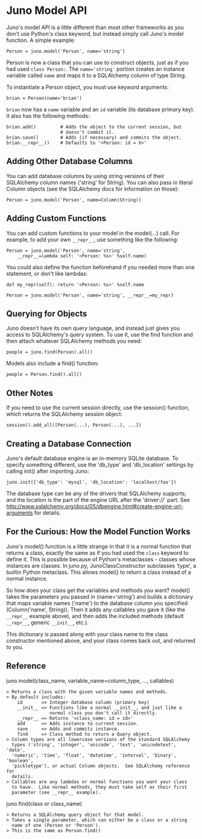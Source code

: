 
Juno Model API
=================

Juno's model API is a little different than most other frameworks as 
you don't use Python's class keyword, but instead simply call Juno's
model function.  A simple example:
    
    Person = juno.model('Person', name='string')

Person is now a class that you can use to construct objects, just as if
you had used `class Person:`.  The `name='string'` portion creates an
instance variable called `name` and maps it to a SQLAlchemy column of 
type String.

To instantiate a Person object, you must use keyword arguments:
    
    brian = Person(name='brian')

`brian` now has a `name` variable and an `id` variable (its database 
primary key).  It also has the following methods:

    brian.add()         # Adds the object to the current session, but
                        # doesn't commit it.
    brian.save()        # Adds (if necessary) and commits the object.
    brian.__repr__()    # Defaults to '<Person: id = X>'


Adding Other Database Columns
-------------------------------

You can add database columns by using string versions of their SQLAlchemy
column names ('string' for String).  You can also pass in literal Column
objects (see the SQLAlchemy docs for information on those):
    
    Person = juno.model('Person', name=Column(String))


Adding Custom Functions
-------------------------

You can add custom functions to your model in the model(...) call.  For
example, to add your own `__repr__`, use something like the following:
    
    Person = juno.model('Person', name='string',
        __repr__=lambda self: '<Person: %s>' %self.name)

You could also define the function beforehand if you needed more than one
statement, or don't like lambdas:
    
    def my_repr(self): return '<Person: %s>' %self.name

    Person = juno.model('Person', name='string', __repr__=my_repr)


Querying for Objects
----------------------

Juno doesn't have its own query language, and instead just gives you access
to SQLAlchemy's query system.  To use it, use the find function and then 
attach whatever SQLAlchemy methods you need:

    people = juno.find(Person).all()

Models also include a find() function:
    
    people = Person.find().all()


Other Notes
-------------

If you need to use the current session directly, use the session() function,
which returns the SQLAlchemy session object:
    
    session().add_all([Person(...), Person(...), ...])


Creating a Database Connection
--------------------------------

Juno's default database engine is an in-memory SQLite database.  To specify
something different, use the 'db_type' and 'db_location' settings by calling
init() after importing Juno:
    
    juno.init({'db_type': 'mysql', 'db_location': 'localhost/foo'})

The database type can be any of the drivers that SQLAlchemy supports, and
the location is the part of the engine URL after the 'driver://' part.
See http://www.sqlalchemy.org/docs/05/dbengine.html#create-engine-url-arguments
for details.


For the Curious: How the Model Function Works
-----------------------------------------------

Juno's model() function is a little strange in that it is a normal function
that returns a class, exactly the same as if you had used the `class` keyword
to define it.  This is possible because of Python's metaclasses - classes
whose instances are classes.  In juno.py, JunoClassConstructor subclasses
'type', a builtin Python metaclass.  This allows model() to return a class
instead of a normal instance.

So how does your class get the variables and methods you want?  model()
takes the parameters you passed in (name='string') and builds a dictionary
that maps variable names ('name') to the database column you specified
(Column('name', String)).  Then it adds any callables you gave it (like the
`__repr__` example above), and then adds the included methods (default `__repr__`,
generic `__init__`, etc.).

This dictionary is passed along with your class name to the class constructor
mentioned above, and your class comes back out, and returned to you.


Reference
-----------

juno.model(class_name, variable_name=column_type, ..., callables)

    > Returns a class with the given variable names and methods.
    > By default includes:
        id       => Integer database column (primary key)
        __init__ => Functions like a normal __init__, and just like a 
                    normal class you don't call it directly.
        __repr__ => Returns '<class_name: id = id>'
        add      => Adds instance to current session.
        save     => Adds and commits instance.
        find     => Class method to return a Query object.
    > Column types are all lowercase versions of the standard SQLAlchemy
      types ('string', 'integer', 'unicode', 'text', 'unicodetext', 'date',
      'numeric', 'time', 'float', 'datetime', 'interval', 'binary', 'boolean',
      'pickletype'), or actual Column objects.  See SQLAlchemy reference for 
      details.
    > Callables are any lambdas or normal functions you want your class
      to have.  Like normal methods, they must take self as their first
      parameter (see __repr__ example).

juno.find(class or class_name)

    > Returns a SQLAlchemy query object for that model.
    > Takes a single parameter, which can either be a class or a string
      name of one (Person or 'Person').
    > This is the same as Person.find()
